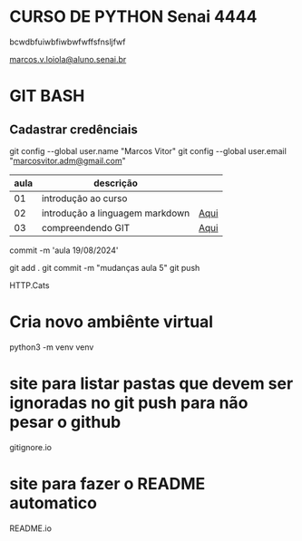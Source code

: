 # CURSO DE PYTHON Senai 4444

bcwdbfuiwbfiwbwfwffsfnsljfwf


marcos.v.loiola@aluno.senai.br

# GIT BASH
## Cadastrar credênciais 
git config --global user.name "Marcos Vitor"
git config --global user.email "marcosvitor.adm@gmail.com"


    


|aula|descrição||
|-|-|-|
|01|introdução ao curso||
|02|introdução a linguagem markdown|[Aqui](./aula-markdown.md)|
|03|compreendendo GIT|[Aqui](./aula-git.md)|


commit -m 'aula 19/08/2024'

git add .
git commit -m "mudanças aula 5"
git push

HTTP.Cats




# Cria novo ambiênte virtual
python3 -m venv venv 

# site para listar pastas que devem ser ignoradas no git push para não pesar o github
gitignore.io


# site para fazer o README automatico
README.io

